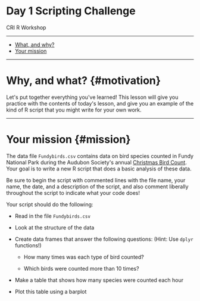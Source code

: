 # Day 1 Scripting Challenge
CRI R Workshop  
___

* [What, and why?](#motivation) 
* [Your mission](#mission)


___

# Why, and what? {#motivation}

Let's put together everything you've learned!  This lesson will give you practice with the contents of today's lesson, and give you an example of the kind of R script that you might write for your own work.

___

# Your mission {#mission}

The data file `Fundybirds.csv` contains data on bird species counted in Fundy National Park during the Audubon Society's annual [Christmas Bird Count](http://www.audubon.org/conservation/science/christmas-bird-count).  Your goal is to write a new R script that does a basic analysis of these data.  

Be sure to begin the script with commented lines with the file name, your name, the date, and a description of the script, and also comment liberally throughout the script to indicate what your code does!

Your script should do the following:

* Read in the file `Fundybirds.csv`

* Look at the structure of the data

* Create data frames that answer the following questions: (Hint: Use `dplyr` functions!)

	+ How many times was each type of bird counted?
	
	+ Which birds were counted more than 10 times?

* Make a table that shows how many species were counted each hour

* Plot this table using a barplot



